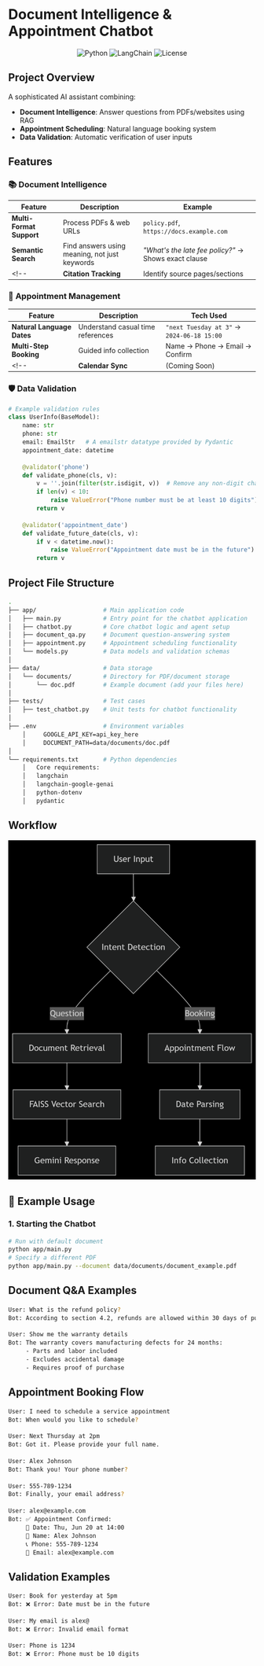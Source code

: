 # Document Intelligence & Appointment Chatbot

<div align="center">
  <img src="https://img.shields.io/badge/python-3.10%2B-blue" alt="Python">
  <img src="https://img.shields.io/badge/LangChain-0.1.0-orange" alt="LangChain">
  <img src="https://img.shields.io/badge/license-MIT-green" alt="License">
</div>

## Project Overview
A sophisticated AI assistant combining:
- **Document Intelligence**: Answer questions from PDFs/websites using RAG
- **Appointment Scheduling**: Natural language booking system
- **Data Validation**: Automatic verification of user inputs

## Features

### 📚 **Document Intelligence**
| Feature | Description | Example |
|---------|-------------|---------|
| **Multi-Format Support** | Process PDFs & web URLs | `policy.pdf`, `https://docs.example.com` |
| **Semantic Search** | Find answers using meaning, not just keywords | _"What's the late fee policy?"_ → Shows exact clause |
<!-- | **Citation Tracking** | Identify source pages/sections | _"From page 12 of the policy..."_ | -->

### 📅 **Appointment Management**
| Feature | Description | Tech Used |
|---------|-------------|-----------|
| **Natural Language Dates** | Understand casual time references | `"next Tuesday at 3"` → `2024-06-18 15:00` |
| **Multi-Step Booking** | Guided info collection | Name → Phone → Email → Confirm |
<!-- | **Calendar Sync** | (Coming Soon) | Google Calendar API | -->

### 🛡️ **Data Validation**
```python
# Example validation rules
class UserInfo(BaseModel):
    name: str
    phone: str
    email: EmailStr   # A emailstr datatype provided by Pydantic
    appointment_date: datetime
    
    @validator('phone')
    def validate_phone(cls, v):
        v = ''.join(filter(str.isdigit, v))  # Remove any non-digit characters
        if len(v) < 10:
            raise ValueError("Phone number must be at least 10 digits")
        return v
    
    @validator('appointment_date')
    def validate_future_date(cls, v):
        if v < datetime.now():
            raise ValueError("Appointment date must be in the future")
        return v
```

## Project File Structure

```bash
.
├── app/                   # Main application code
│   ├── main.py            # Entry point for the chatbot application
│   ├── chatbot.py         # Core chatbot logic and agent setup
│   ├── document_qa.py     # Document question-answering system
│   ├── appointment.py     # Appointment scheduling functionality
│   └── models.py          # Data models and validation schemas
│
├── data/                  # Data storage
│   └── documents/         # Directory for PDF/document storage
│       └── doc.pdf        # Example document (add your files here)
│
├── tests/                 # Test cases
│   ├── test_chatbot.py    # Unit tests for chatbot functionality
│
├── .env                   # Environment variables
    │     GOOGLE_API_KEY=api_key_here
    │     DOCUMENT_PATH=data/documents/doc.pdf
│
└── requirements.txt       # Python dependencies
    │   Core requirements:
    │   langchain
    │   langchain-google-genai
    │   python-dotenv
    │   pydantic
```
## Workflow
<div align="center">
  <img src="working.png" alt="Workflow" width="600">
</div>

## 🚀 Example Usage

### 1. Starting the Chatbot
```bash
# Run with default document
python app/main.py
# Specify a different PDF
python app/main.py --document data/documents/document_example.pdf
```

## Document Q&A Examples
```bash
User: What is the refund policy?
Bot: According to section 4.2, refunds are allowed within 30 days of purchase...

User: Show me the warranty details
Bot: The warranty covers manufacturing defects for 24 months:
     - Parts and labor included
     - Excludes accidental damage
     - Requires proof of purchase
```

## Appointment Booking Flow
```bash
User: I need to schedule a service appointment
Bot: When would you like to schedule? 

User: Next Thursday at 2pm
Bot: Got it. Please provide your full name.

User: Alex Johnson
Bot: Thank you! Your phone number?

User: 555-789-1234
Bot: Finally, your email address?

User: alex@example.com
Bot: ✅ Appointment Confirmed:
     📅 Date: Thu, Jun 20 at 14:00
     👤 Name: Alex Johnson
     📞 Phone: 555-789-1234
     📧 Email: alex@example.com
```

## Validation Examples
```bash
User: Book for yesterday at 5pm
Bot: ❌ Error: Date must be in the future

User: My email is alex@
Bot: ❌ Error: Invalid email format

User: Phone is 1234
Bot: ❌ Error: Phone must be 10 digits
```

